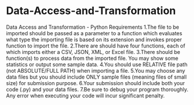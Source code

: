 # Data-Access-and-Transformation
Data Access and Transformation - Python
Requirements
1.The file to be imported should be passed as a parameter to a function which evaluates what type the importing file is based on its extension and invokes proper function to import the file.
2.There are should have four functions, each of which imports either a CSV, JSON, XML, or Excel file.
3.There should be function(s) to process data from the imported file. You may show some statistics or output some sample data.
4.You should use RELATIVE file path (not ABSOLUTE/FULL PATH) when importing a file.
5.You may choose any data files but you should include ONLY sample files (meaning files of small size) for submission purpose.
6.Your submission should include both your code (.py) and your data files.
7.Be sure to debug your program thoroughly. Any error when executing your code will incur significant penalty.
